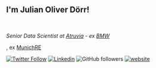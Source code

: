 <h2>I'm Julian Oliver Dörr!</h2>

<br>

<p><em>Senior Data Scientist at <a href="[https://www.munichre.com/en.html](https://atruvia.de/)">Atruvia</a> - ex <a href="https://www.bmw.com/de/index.html">BMW</a></em></p>, ex <a href="https://www.munichre.com/en.html">MunichRE</a>

[![Twitter Follow](https://img.shields.io/twitter/follow/misteranmol?label=Follow)](https://twitter.com/JulianDoerr15)
[![Linkedin](https://img.shields.io/badge/-Julian-blue?style=flat-square&logo=Linkedin&logoColor=white&link=https://www.linkedin.com/in/dr-julian-oliver-d%C3%B6rr-02b499269/)](https://www.linkedin.com/in/dr-julian-oliver-d%C3%B6rr-02b499269/)
![GitHub followers](https://img.shields.io/github/followers/julienOlivier3)
[![website](https://img.shields.io/badge/Website-46a2f1.svg?&style=flat-square&logo=Google-Chrome&logoColor=white&link=https://juliandoerr.com/)](https://juliandoerr.com/)
